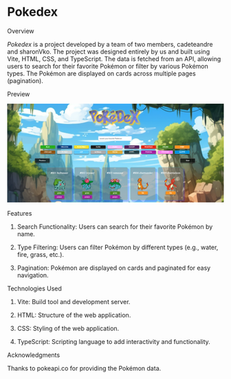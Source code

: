 # Pokedex

Overview

_Pokedex_ is a project developed by a team of two members, cadeteandre and sharonVko. The project was designed entirely by us and built using Vite, HTML, CSS, and TypeScript. The data is fetched from an API, allowing users to search for their favorite Pokémon or filter by various Pokémon types. The Pokémon are displayed on cards across multiple pages (pagination).

Preview

![screenshot](./src/images/previewIMG.png)

Features

1. Search Functionality: Users can search for their favorite Pokémon by name.

2. Type Filtering: Users can filter Pokémon by different types (e.g., water, fire, grass, etc.).

3. Pagination: Pokémon are displayed on cards and paginated for easy navigation.

Technologies Used

1. Vite: Build tool and development server.

2. HTML: Structure of the web application.

3. CSS: Styling of the web application.

4. TypeScript: Scripting language to add interactivity and functionality.

Acknowledgments

Thanks to pokeapi.co for providing the Pokémon data.
